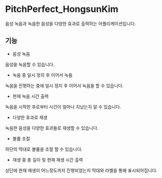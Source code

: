 # PitchPerfect_HongsunKim

음성 녹음과 녹음한 음성을 다양한 효과로 출력하는 어플리케이션입니다.

## 기능

* 음성 녹음

음성을 녹음할 수 있습니다.

* 녹음 중 일시 정지 후 이어서 녹음

녹음을 진행하는 중에 일시 정지 후 이어서 녹음을 할 수 있습니다.

* 현재 녹음 시간 출력

녹음을 시작한 후로부터 시간이 얼마나 지났는지 알 수 있습니다.

* 다양한 효과로 재생

녹음한 음성을 다양한 효과들로 재생할 수 있습니다.

* 볼륨 조절

하단의 막대로 볼륨을 조절 할 수 있습니다.

* 재생 중 총 길이 및 현재 재생 시간 출력

상단에 현재 재생이 어느정도까지 진행되었는지 막대와 라벨을 통해 표시되어집니다.
